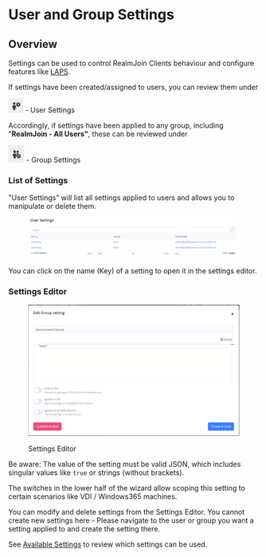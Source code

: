 # User and Group Settings

## Overview

Settings can be used to control RealmJoin Clients behaviour and configure features like [LAPS](../realmjoin-client/local-admin-password-solution-laps/).

If settings have been created/assigned to users, you can review them under&#x20;

![](<../.gitbook/assets/image (5).png>) - User Settings

Accordingly, if settings have been applied to any group, including "**RealmJoin - All Users"**, these can be reviewed under

![](<../.gitbook/assets/image (3).png>) - Group Settings

### List of Settings

"User Settings" will list all settings applied to users and allows you to manipulate or delete them.

<figure><img src="../.gitbook/assets/image (7).png" alt=""><figcaption></figcaption></figure>

You can click on the name (Key) of a setting to open it in the settings editor.

### Settings Editor

<figure><img src="../.gitbook/assets/image (4).png" alt=""><figcaption><p>Settings Editor</p></figcaption></figure>

Be aware: The value of the setting must be valid JSON, which includes singular values like `true` or strings (without brackets).

The switches in the lower half of the wizard allow scoping this setting to certain scenarios like VDI / Windows365 machines.

You can modify and delete settings from the Settings Editor. You cannot create new settings here -  Please navigate to the user or group you want a setting applied to and create the setting there.

See [Available Settings](../realmjoin-client/additional-settings.md) to review which settings can be used.
